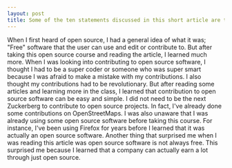 ```yaml
---
layout: post
title: Some of the ten statements discussed in this short article are things you might have thought before you took this course, and some you still might not have realized. In your blog for Week 3, write about what you have learned so far with respect to these statements. For example, did you know that it is not always free of cost? Try to be specific and try to give examples.
---
```


When I first heard of open source, I had a general idea of what it was; "Free" software that the user can use and edit or
contribute to. But after taking this open source course and reading the article, I learned much more. When I was looking 
into contributing to open source software, I thought I had to be a super coder or someone who was super smart because I 
was afraid to make a mistake with my contributions. I also thought my contributions had to be revolutionary. But after reading 
some articles and learning more in the class, I learned that contribution to open source software can be easy and simple. I 
did not need to be the next Zuckerberg to contribute to open source projects. In fact, I've already done some contributions on
OpenStreetMaps. I was also unaware that I was already using some open source software before taking this course. For instance,
I've been using Firefox for years before I learned that it was actually an open source software. Another thing that surprised
me when I was reading this article was open source software is not always free. This surprised me because I learned that a 
company can actually earn a lot through just open source. 
